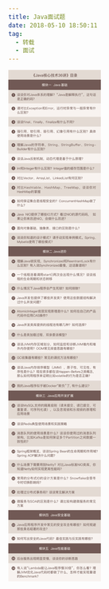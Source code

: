 ```yaml
---
title: Java面试题
date: 2018-05-10 18:50:11
tag:
  - 转载
  - 面试
---
```

<img src="./javaInterview2.jpeg" alt="面试题" >
